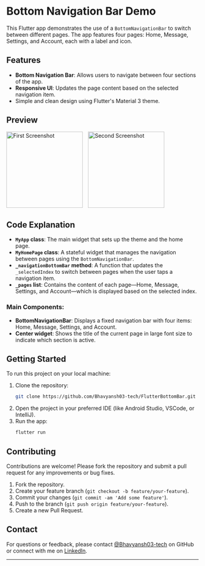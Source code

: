 # Bottom Navigation Bar Demo

This Flutter app demonstrates the use of a `BottomNavigationBar` to switch between different pages. The app features four pages: Home, Message, Settings, and Account, each with a label and icon.

## Features
- **Bottom Navigation Bar**: Allows users to navigate between four sections of the app.
- **Responsive UI**: Updates the page content based on the selected navigation item.
- Simple and clean design using Flutter's Material 3 theme.

## Preview
<img src="https://github.com/user-attachments/assets/0c981c80-8242-40b5-84a1-65ad57746a8d" alt="First Screenshot" style="width: 200px; height: auto; margin-right: 10px;">
<img src="https://github.com/user-attachments/assets/1e7c44a4-7cbd-41a9-8301-48fb1c5795ae" alt="Second Screenshot" style="width: 200px; height: auto;">

## Code Explanation

- **`MyApp` class**: The main widget that sets up the theme and the home page.
- **`MyHomePage` class**: A stateful widget that manages the navigation between pages using the `BottomNavigationBar`.
- **`_navigationBottomBar` method**: A function that updates the `_selectedIndex` to switch between pages when the user taps a navigation item.
- **`_pages` list**: Contains the content of each page—Home, Message, Settings, and Account—which is displayed based on the selected index.

### Main Components:
- **BottomNavigationBar**: Displays a fixed navigation bar with four items: Home, Message, Settings, and Account.
- **Center widget**: Shows the title of the current page in large font size to indicate which section is active.

## Getting Started

To run this project on your local machine:

1. Clone the repository:
   ```bash
   git clone https://github.com/Bhavyansh03-tech/FlutterBottomBar.git
   ```
2. Open the project in your preferred IDE (like Android Studio, VSCode, or IntelliJ).
3. Run the app:
   ```bash
   flutter run
   ```

## Contributing

Contributions are welcome! Please fork the repository and submit a pull request for any improvements or bug fixes.

1. Fork the repository.
2. Create your feature branch (`git checkout -b feature/your-feature`).
3. Commit your changes (`git commit -am 'Add some feature'`).
4. Push to the branch (`git push origin feature/your-feature`).
5. Create a new Pull Request.

## Contact

For questions or feedback, please contact [@Bhavyansh03-tech](https://github.com/Bhavyansh03-tech) on GitHub or connect with me on [LinkedIn](https://www.linkedin.com/in/bhavyansh03/).

---
